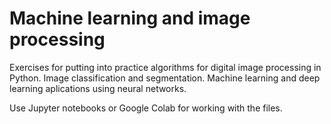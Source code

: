 # Machine learning and image processing
Exercises for putting into practice algorithms for digital image processing in Python. Image classification and segmentation. Machine learning and deep learning aplications using neural networks.

Use Jupyter notebooks or Google Colab for working with the files.
